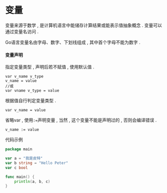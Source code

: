 # 变量

变量来源于数学 , 是计算机语言中能储存计算结果或能表示值抽象概念 . 变量可以通过变量名访问 .

Go语言变量名由字母、数字、下划线组成 , 其中首个字母不能为数字 .

#### 变量声明

指定变量类型 , 声明后若不赋值 , 使用默认值 .

```
var v_name v_type
v_name = value
//或
var vname v_type = value
```

根据值自行判定变量类型 . 

```
var v_name = value
```

省略var , 使用`:=`声明变量 , 当然 , 这个变量不能是声明过的 , 否则会编译错误 . 

```
v_name := value
```

代码示例

```go
package main

var a = "我是皮特"
var b string = "Hello Peter"
var c bool

func main() {
	println(a, b, c)
}
```



